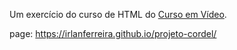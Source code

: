 <p>Um exercício do curso de HTML do <a href="https://www.cursoemvideo.com" rel="external" target="_blank">Curso em Vídeo</a>.</p>

page: https://irlanferreira.github.io/projeto-cordel/
